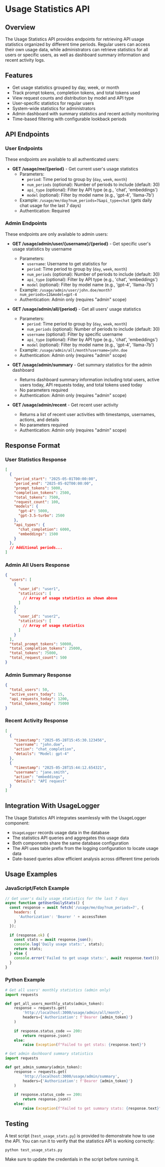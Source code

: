 # Usage Statistics API

## Overview

The Usage Statistics API provides endpoints for retrieving API usage statistics organized by different time periods. Regular users can access their own usage data, while administrators can retrieve statistics for all users or specific users, as well as dashboard summary information and recent activity logs.

## Features

- Get usage statistics grouped by day, week, or month
- Track prompt tokens, completion tokens, and total tokens used
- View request counts and distribution by model and API type
- User-specific statistics for regular users
- System-wide statistics for administrators
- Admin dashboard with summary statistics and recent activity monitoring
- Time-based filtering with configurable lookback periods

## API Endpoints

### User Endpoints

These endpoints are available to all authenticated users:

- **GET /usage/me/{period}** - Get current user's usage statistics
  - Parameters:
    - `period`: Time period to group by (`day`, `week`, `month`)
    - `num_periods` (optional): Number of periods to include (default: 30)
    - `api_type` (optional): Filter by API type (e.g., 'chat', 'embeddings')
    - `model` (optional): Filter by model name (e.g., 'gpt-4', 'llama-7b')
  - Example: `/usage/me/day?num_periods=7&api_type=chat` (gets daily chat usage for the last 7 days)
  - Authentication: Required

### Admin Endpoints

These endpoints are only available to admin users:

- **GET /usage/admin/user/{username}/{period}** - Get specific user's usage statistics by username
  - Parameters:
    - `username`: Username to get statistics for
    - `period`: Time period to group by (`day`, `week`, `month`)
    - `num_periods` (optional): Number of periods to include (default: 30)
    - `api_type` (optional): Filter by API type (e.g., 'chat', 'embeddings')
    - `model` (optional): Filter by model name (e.g., 'gpt-4', 'llama-7b')
  - Example: `/usage/admin/user/john.doe/month?num_periods=12&model=gpt-4`
  - Authentication: Admin only (requires "admin" scope)

- **GET /usage/admin/all/{period}** - Get all users' usage statistics
  - Parameters:
    - `period`: Time period to group by (`day`, `week`, `month`)
    - `num_periods` (optional): Number of periods to include (default: 30)
    - `username` (optional): Filter by specific username
    - `api_type` (optional): Filter by API type (e.g., 'chat', 'embeddings')
    - `model` (optional): Filter by model name (e.g., 'gpt-4', 'llama-7b')
  - Example: `/usage/admin/all/month?username=john.doe`
  - Authentication: Admin only (requires "admin" scope)

- **GET /usage/admin/summary** - Get summary statistics for the admin dashboard
  - Returns dashboard summary information including total users, active users today, API requests today, and total tokens used today
  - No parameters required
  - Authentication: Admin only (requires "admin" scope)

- **GET /usage/admin/recent** - Get recent user activity
  - Returns a list of recent user activities with timestamps, usernames, actions, and details
  - No parameters required
  - Authentication: Admin only (requires "admin" scope)

## Response Format

### User Statistics Response

```json
[
  {
    "period_start": "2025-05-01T00:00:00",
    "period_end": "2025-05-02T00:00:00",
    "prompt_tokens": 5000,
    "completion_tokens": 2500,
    "total_tokens": 7500,
    "request_count": 100,
    "models": {
      "gpt-4": 5000,
      "gpt-3.5-turbo": 2500
    },
    "api_types": {
      "chat_completion": 6000,
      "embeddings": 1500
    }
  },
  // Additional periods...
]
```

### Admin All Users Response

```json
{
  "users": [
    {
      "user_id": "user1",
      "statistics": [
        // Array of usage statistics as shown above
      ]
    },
    {
      "user_id": "user2",
      "statistics": [
        // Array of usage statistics
      ]
    }
  ],
  "total_prompt_tokens": 50000,
  "total_completion_tokens": 25000,
  "total_tokens": 75000,
  "total_request_count": 500
}
```

### Admin Summary Response

```json
{
  "total_users": 50,
  "active_users_today": 15,
  "api_requests_today": 1200,
  "total_tokens_today": 75000
}
```

### Recent Activity Response

```json
[
  {
    "timestamp": "2025-05-28T15:45:30.123456",
    "username": "john.doe",
    "action": "chat_completion",
    "details": "Model: gpt-4"
  },
  {
    "timestamp": "2025-05-28T15:44:12.654321",
    "username": "jane.smith",
    "action": "embeddings",
    "details": "API request"
  }
]
```

## Integration With UsageLogger

The Usage Statistics API integrates seamlessly with the UsageLogger component:

- `UsageLogger` records usage data in the database
- The statistics API queries and aggregates this usage data
- Both components share the same database configuration
- The API uses table prefix from the logging configuration to locate usage data
- Date-based queries allow efficient analysis across different time periods

## Usage Examples

### JavaScript/Fetch Example

```javascript
// Get user's daily usage statistics for the last 7 days
async function getUserDailyStats() {
  const response = await fetch('/usage/me/day?num_periods=7', {
    headers: {
      'Authorization': 'Bearer ' + accessToken
    }
  });
  
  if (response.ok) {
    const stats = await response.json();
    console.log('Daily usage stats:', stats);
    return stats;
  } else {
    console.error('Failed to get usage stats:', await response.text());
  }
}
```

### Python Example

```python
# Get all users' monthly statistics (admin only)
import requests

def get_all_users_monthly_stats(admin_token):
    response = requests.get(
        'http://localhost:3000/usage/admin/all/month',
        headers={'Authorization': f'Bearer {admin_token}'}
    )
    
    if response.status_code == 200:
        return response.json()
    else:
        raise Exception(f"Failed to get stats: {response.text}")
```

```python
# Get admin dashboard summary statistics
import requests

def get_admin_summary(admin_token):
    response = requests.get(
        'http://localhost:3000/usage/admin/summary',
        headers={'Authorization': f'Bearer {admin_token}'}
    )
    
    if response.status_code == 200:
        return response.json()
    else:
        raise Exception(f"Failed to get summary stats: {response.text}")
```

## Testing

A test script (`test_usage_stats.py`) is provided to demonstrate how to use the API. You can run it to verify that the statistics API is working correctly:

```bash
python test_usage_stats.py
```

Make sure to update the credentials in the script before running it.
